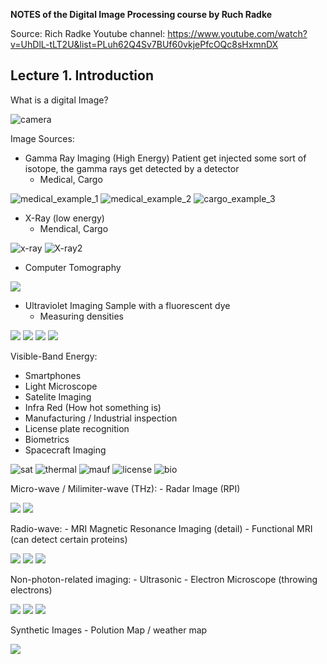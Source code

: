 **NOTES of the Digital Image Processing course by Ruch Radke**

Source:
  Rich Radke Youtube channel:
  https://www.youtube.com/watch?v=UhDlL-tLT2U&list=PLuh62Q4Sv7BUf60vkjePfcOQc8sHxmnDX
  
  
  
## Lecture 1. Introduction

What is a digital Image?

![camera](origin_of_image.png)

Image Sources:
- Gamma Ray Imaging (High Energy)
    Patient get injected some sort of isotope, the gamma rays get detected by a detector
    - Medical, Cargo

![medical_example_1](medical_example_1.png)
![medical_example_2](medical_example_2.png)
![cargo_example_3](cargo_example_3.png)

- X-Ray (low energy)
    - Mendical, Cargo

![x-ray](x_ray_example.png)
![X-ray2](x_ray_example_2.png)

- Computer Tomography

![](Computational_tomography.png)

- Ultraviolet Imaging
  Sample with a fluorescent dye
  - Measuring densities

![](UV-die.png)
![](uv_example_1.png)
![](uv_example_2.png)
![](uv_example_3.png)

Visible-Band Energy:
  - Smartphones
  - Light Microscope
  - Satelite Imaging
  - Infra Red (How hot something is)
  - Manufacturing / Industrial inspection
  - License plate recognition
  - Biometrics
  - Spacecraft Imaging
  
![sat](satellite_example.png)
![thermal](thermal_image.jpeg)
![mauf](manufacturing_line.jpeg)
![license](license_plate_recognition.jpeg)
![bio](biometrics.jpg)

Micro-wave / Milimiter-wave (THz):
    - Radar Image (RPI)
     
![](microwave.jpeg)
![](microwave_example.jpeg)

Radio-wave:
    - MRI Magnetic Resonance Imaging (detail)
    - Functional MRI (can detect certain proteins)

![](MRI.jpeg)
![](MRI_example.jpeg)
![](fMRI.jpeg)

Non-photon-related imaging:
    - Ultrasonic
    - Electron Microscope (throwing electrons)
    
![](ultrasonic.jpeg)
![](ultrasound_example.jpeg)
![](electron_microscope.jpeg)

Synthetic Images
     - Polution Map / weather map

![](polution_map.jpeg)

